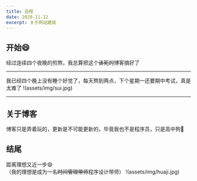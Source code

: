 ```yaml
---
title: 启程
date: 2020-11-12
excerpt: 关于网站建成
---
```

## 开始:smile:
经过连续四个夜晚的煎熬，我总算把这个~~该死的~~博客搞好了
___
我已经四个晚上没有睡个好觉了，每天熬到两点，下个星期一还要期中考试，真是太难了
!(assets/img/sui.jpg)
___
## 关于博客
博客只是弄着玩的，更新是不可能更新的，毕竟我也不是程序员，只是高中狗:dog:

## 结尾
距离理想又近一步:smile:  
（我的理想是成为一名~~时间管理带师~~程序设计带师）
!(assets/img/huaji.jpg)
